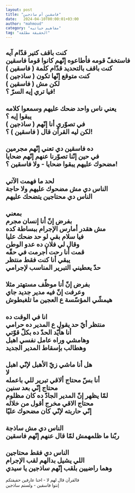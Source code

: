 ```yaml
---
layout: post
title: "فاسقين أم ساذجين"
date:   2024-04-10T00:00:01+03:00
author: "mahmoud"
category: "مفاهيم حياتيه"
tag: "الحقيقة مطلقة"
---
```



كنت باقف كتير قدّام آيه  
فاستخفّ قومه فأطاعوه إنّهم كانوا قوما فاسقين  
كنت باقف بالتحديد قدّام كلمة ( فاسقين )  
كنت متوقع إنّها تكون ( ساذجين )  
لكن مش ( فاسقين )  
فيا تري إيه السرّ ؟!  
-  
يعني ناس واحد ضحك عليهم وسمعوا كلامه  
يبقوا إيه ؟  
في تصوّري أنا إنّهم ( ساذجين )  
لكن ليه القرآن قال ( فاسقين ) ؟!  
-  
ده فاسقين دي تعني إنّهم مجرمين  
في حين إنّنا تصوّرنا عنهم إنّهم ضحايا  
مضحوك عليهم يبقوا ضحايا - ولا فاسقين ؟!  
-  
لحد ما فهمت الآتي  
الناس دي مش مضحوك عليهم ولا حاجة  
الناس دي محتاجين يتضحك عليهم  
-  
بمعني  
بفرض إنّ أنا إنسان مجرم  
مش هقدر أمارس الإجرام ببساطة كده  
فيا سلام بقي لو حد ضحك عليا  
وقال لي فلان ده عدو الوطن  
قمت أنا رحت أجرمت في حقّه  
يبقي أنا كنت فقط منتظر  
حدّ يعطيني التبرير المناسب لإجرامي  
-  
بفرض إنّ أنا موظّف مستهتر مثلا  
وعرفت إنّ فيه مدير جديد جاي  
هيمشّي المؤسّسة ع العجين ما تلغبطوش  
-  
انا في الوقت ده  
منتظر أيّ حد يقول ع المدير ده حرامي  
أنا هأيّد الحدّ ده بكلّ قوّتي  
وهامشي وراه عامل نفسي اهبل  
وهطالب بإسقاط المدير الجديد  
-  
هل أنا ماشي زيّ الأهبل لإنّي اهبل  
لا  
أنا بسّ محتاج ألاقي تبرير للي باعمله  
محتاج إنّي بعد سنين  
لمّا يظهر إنّ المدير الجادّ ده كان مظلوم  
محتاج الاقي مخرج أقول من خلاله  
إنّي حاربته لإنّي كان مضحوك عليّا  
-  
الناس دي مش ساذجة  
ربّنا ما ظلمهمش لمّا قال عنهم إنّهم فاسقين  
-  
الناس دي فقط محتاجين  
اللي يشيل بدالهم لقب الإجرام  
وهما راضيين بلقب إنّهم ساذجين يا سيدي  
-  
فالقرآن قال لهم لا - احنا عارفين حقيقتكم  
إنتوا فاسقين - ولستم ساذجين
